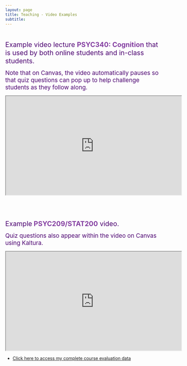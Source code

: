 ```yaml
---
layout: page
title: Teaching - Video Examples
subtitle: 
---
```


<p>&nbsp;</p>
<p><span style="font-size: 16pt; color: #4e0772;">Example video lecture <span style="color: #843fa1;"><strong>PSYC340: Cognition</strong></span> that is used by both online students and in-class students.</span></p>
<p><span style="font-size: 14pt; color: #4e0772;">Note that on Canvas, the video automatically pauses so that quiz questions can pop up to help challenge students as they follow along.&nbsp;</span></p>
<p><iframe title="YouTube video player" src="https://www.youtube.com/embed/stQTZCENbp0" width="560" height="315" allowfullscreen="allowfullscreen" allow="accelerometer; autoplay; clipboard-write; encrypted-media; gyroscope; picture-in-picture"></iframe></p>
<p>&nbsp;</p>
<p>&nbsp;</p>
<p><span style="font-size: 16pt; color: #4e0772;">Example<strong> <span style="color: #843fa1;">PSYC209/STAT200</span></strong> video.</span></p>
<p><span style="font-size: 14pt; color: #4e0772;">Quiz questions also appear within the video on Canvas using Kaltura.</span></p>
<p><iframe title="YouTube video player" src="https://www.youtube.com/embed/x1rYPR7Sxes" width="560" height="315" allowfullscreen="allowfullscreen" allow="accelerometer; autoplay; clipboard-write; encrypted-media; gyroscope; picture-in-picture"></iframe></p>


- [Click here to access my complete course evaluation data](https://leeloew.github.io/CourseEvalsComplete/)
